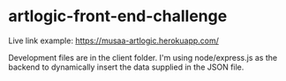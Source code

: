 # artlogic-front-end-challenge

Live link example: https://musaa-artlogic.herokuapp.com/

Development files are in the client folder. I'm using node/express.js as the backend to dynamically insert the data supplied in the JSON file. 
